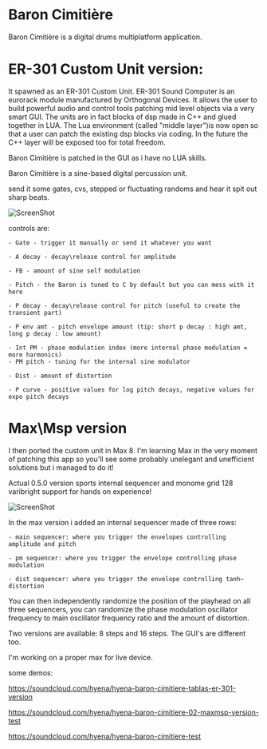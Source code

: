 # Baron Cimitière
Baron Cimitière is a digital drums multiplatform application.
# ER-301 Custom Unit version:
It spawned as an ER-301 Custom Unit. ER-301 Sound Computer is an eurorack module manufactured by Orthogonal Devices. It allows the user to build powerful audio and control tools patching mid level objects via a very smart GUI. The units are in fact blocks of dsp made in C++ and glued together in LUA. The Lua environment (called "middle layer")is now open so that a user can patch the existing dsp blocks via coding. In the future the C++ layer will be exposed too for total freedom.

Baron Cimitière is patched in the GUI as i have no LUA skills.

Baron Cimitière is a sine-based digital percussion unit.

send it some gates, cvs, stepped or fluctuating randoms and hear it spit out sharp beats.

![ScreenShot](https://forum.orthogonaldevices.com/uploads/default/original/2X/5/55f72c2036bae2a67e3b0815273e8bff3219eaac.png)

controls are:

    - Gate - trigger it manually or send it whatever you want
    
    - A decay - decay\release control for amplitude
    
    - FB - amount of sine self modulation
    
    - Pitch - the Baron is tuned to C by default but you can mess with it here
    
    - P decay - decay\release control for pitch (useful to create the transient part)
    
    - P env amt - pitch envelope amount (tip: short p decay : high amt, long p decay : low amount)
    
    - Int PM - phase modulation index (more internal phase modulation = more harmonics)
    - PM pitch - tuning for the internal sine modulator
    
    - Dist - amount of distortion
    
    - P curve - positive values for log pitch decays, negative values for expo pitch decays
    


# Max\Msp version

I then ported the custom unit in Max 8. I'm learning Max in the very moment of patching this app so you'll see some probably unelegant and unefficient solutions but i managed to do it!

Actual 0.5.0 version sports internal sequencer and monome grid 128 varibright support for hands on experience!

![ScreenShot](https://forum.orthogonaldevices.com/uploads/default/original/2X/a/a2d64d8b5992d661c97335218ae0d4e897779149.png)

In the max version i added an internal sequencer made of three rows:

    - main sequencer: where you trigger the envelopes controlling amplitude and pitch
    
    - pm sequencer: where you trigger the envelope controlling phase modulation
    
    - dist sequencer: where you trigger the envelope controlling tanh~ distortion
    
You can then independently randomize the position of the playhead on all three sequencers, you can randomize the phase modulation oscillator frequency to main oscillator frequency ratio and the amount of distortion.    

Two versions are available: 8 steps and 16 steps. The GUI's are different too.

I'm working on a proper max for live device.

some demos:

https://soundcloud.com/hyena/hyena-baron-cimitiere-tablas-er-301-version

https://soundcloud.com/hyena/hyena-baron-cimitiere-02-maxmsp-version-test

https://soundcloud.com/hyena/hyena-baron-cimitiere-test




